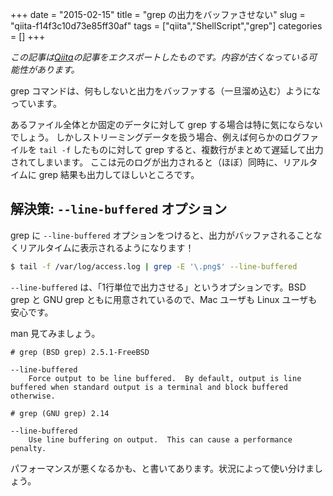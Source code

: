 +++ 
date = "2015-02-15"
title = "grep の出力をバッファさせない"
slug = "qiita-f14f3c10d73e85ff30af" 
tags = ["qiita","ShellScript","grep"]
categories = []
+++

*この記事は[Qiita](https://qiita.com/dtan4/items/f14f3c10d73e85ff30af)の記事をエクスポートしたものです。内容が古くなっている可能性があります。*

grep コマンドは、何もしないと出力をバッファする（一旦溜め込む）ようになっています。

あるファイル全体とか固定のデータに対して grep する場合は特に気にならないでしょう。
しかしストリーミングデータを扱う場合、例えば何らかのログファイルを `tail -f` したものに対して grep すると、複数行がまとめて遅延して出力されてしまいます。
ここは元のログが出力されると（ほぼ）同時に、リアルタイムに grep 結果も出力してほしいところです。

## 解決策: `--line-buffered` オプション

grep に `--line-buffered` オプションをつけると、出力がバッファされることなくリアルタイムに表示されるようになります！

```bash
$ tail -f /var/log/access.log | grep -E '\.png$' --line-buffered
```

`--line-buffered` は、「1行単位で出力させる」というオプションです。BSD grep と GNU grep ともに用意されているので、Mac ユーザも Linux ユーザも安心です。

man 見てみましょう。

```text:BSD-grep
# grep (BSD grep) 2.5.1-FreeBSD

--line-buffered
    Force output to be line buffered.  By default, output is line buffered when standard output is a terminal and block buffered otherwise.
```

```text:GNU-grep
# grep (GNU grep) 2.14

--line-buffered
    Use line buffering on output.  This can cause a performance penalty.
```

パフォーマンスが悪くなるかも、と書いてあります。状況によって使い分けましょう。

